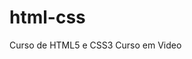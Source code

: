 # html-css
 Curso de HTML5 e CSS3
 Curso em Video
 
<a href="https://renanchavesferreira.github.io/html-css/exercicios/ex002/"></a>